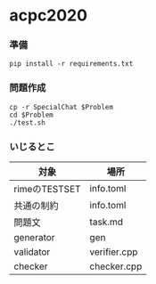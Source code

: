 # acpc2020
### 準備
```
pip install -r requirements.txt
```

### 問題作成
```
cp -r SpecialChat $Problem
cd $Problem
./test.sh
```

### いじるとこ
| 対象 | 場所 |
| --- | --- |
| rimeのTESTSET | info.toml |
| 共通の制約 | info.toml |
| 問題文 | task.md |
| generator | gen |
| validator | verifier.cpp |
| checker | checker.cpp |
